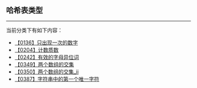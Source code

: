 <div style="font-size: 20px; margin-bottom: 15px; font-weight: bold;">哈希表类型</div>
<hr style="height: 1px; margin: 1em 0px;" />

当前分类下有如下内容：

* [【0136】只出现一次的数字](/tools/tpl/single-number.md)
* [【0204】计数质数](/tools/tpl/count-primes.md)
* [【0242】有效的字母异位词](/tools/tpl/valid-anagram.md)
* [【0349】两个数组的交集](/tools/tpl/intersection-of-two-arrays.md)
* [【0350】两个数组的交集_ii](/tools/tpl/intersection-of-two-arrays-ii.md)
* [【0387】字符串中的第一个唯一字符](/tools/tpl/first-unique-character-in-a-string.md)